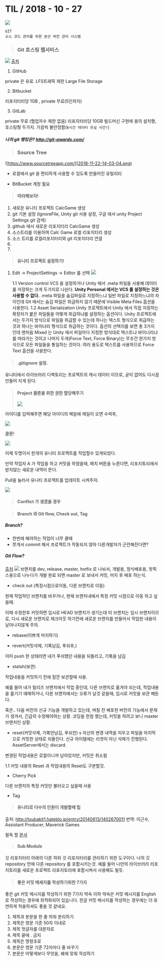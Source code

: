 # TIL   / 2018 - 10 - 27
![](2018-11-22-13-44-58.png)
```
GIT
소스 코드 관리를 위한 분산 버전 관리 시스템
```

>### Git 호스팅 웹서비스

![](2018-11-22-13-50-06.png)
[출처](https://medium.com/flow-ci/github-vs-bitbucket-vs-gitlab-vs-coding-7cf2b43888a1)

1. GitHub

private 은 유료. LFS트래픽 제한
Large File Storage

2. Bitbucket

리포지터리당 1GB , private 무료(5인까지)

3. GitLab

private 무료 (협업자수 제한 없음)
리포지터리당 10GB 빌드머신 구현에 용의
설치형, 호스팅형 두가지.
가끔씩 불안정함(``6시간 데이터 유실 사건!``)

##### 나의 git 랭킹은?  http://git-awards.com/

> ### Source Tree

![https://www.sourcetreeapp.com/](2018-11-22-14-03-04.png)
+ 로컬에서 git 을 편리하게 사용할 수 있도록 만들어진 유틸리티

+ BitBucket 계정 필요

> #### 따라해보자!

1. 새로운 유니티 프로젝트 CalcGame 생성
2. git 기본 설정 (IgnoreFile, Unity git 사용 설정, 구글 에서 unity Project Settings git 검색)
4. github 에서 새로운 리포지터리 CalcGame 생성
5. 소스트리를 이용하여 Calc Game 로컬 리포지터리 생성
6. 소스 트리를 로컬리포지터리와 git 리포지터리 연결
7. 
8.  


> #### 유니티 프로젝트 설정하기!

1. Edit -> ProjectSettings -> Editor 를 선택
![](2018-11-22-14-20-50.png)

    1.1 Version control 
    VCS 을 설정하거나 Unity 에서 .meta 파일을 사용해 데이터를 저장하는 크게 두가지로 나뉜다. __Unity Personal 에서는 VCS 를 설정하는 것은 사용할 수 없다.__ 
    .meta 파일을 숨김파일로 지정하느냐 일반 파일로 지정하느냐의 차이인데 Git 에서는 숨김 파일은 취급하지 않기 때문에 Visible Meta Files 옵션을 사용한다.
    1.2 Asset Serialization 
    Unity 프로젝트에서 Unity 에서 직접 지정하는 확장자가 붙은 파일들을 어떻게 취급하냐를 설정하는 옵션이다. Unity 프로젝트에서는 두가지 방식으로 파일을 취급할 수 있는데 하나는 텍스트 형식으로 취급하는 것과 하나는 바이너리 형식으로 취급하는 것이다. 옵션의 선택지를 보면 총 3가지 인데 맨처음 Mixed 는 Unity 에서 파일마다 지정한 방식대로 텍스트냐 바이너리냐를 따라가는 것이고 나머지 두개(Force Text, Force Binary)는 무조건 한가지 방식으로 모든 파일들을 통일하는 것이다. 여러 용도로 텍스트를 사용하므로 Force Text 옵션을 사용한다.

> #### .gitignore 설정.

유니티에서 라이브러리 디렉토리는 프로젝트의 캐시 데이터 이므로, 굳이 없어도 다시끔 만들어 지게 된다. 


> #### Project 클론을 위한 권한 할당해주기
> ![](2018-11-22-14-52-19.png)

아이디를 입력해주면 해당 아이디의 메일에 메일이 오면 수락후, 

![](2018-11-22-14-57-08.png)

클론!

![](2018-11-22-14-58-05.png)

이제 두명이서 한개의 유니티 프로젝트를 작업할수 있게되었다.

만약 작업자 A 가 작업을 하고 커밋을 하였을때, 패치 버튼을 누른다면, 리포지토리에서 받지않는 새로운 내역이 뜬다.

Pull을 눌러서 유니티 프로젝트를 업데이트 시켜주자.

![](2018-11-22-15-19-10.png)

> #### Conflict 가 생겼을 경우

> #### Branch 와 Git flow, Check out, Tag

##### Branch?
+ 한번에 해야하는 작업이 너무 클때
+ 쪼개서 commit 해서 프로젝트가 작동되지 않아 다른개발자가 곤란해진다면?


##### Git Flow?
[출처](https://lucamezzalira.com/2014/03/10/git-flow-vs-github-flow/)
![](![](2018-11-23-13-59-22.png).png)
브랜치를 dev, release, master, hotfix 로 나눠서, 개발용, 정식배포용, 핫픽스용으로 나누다가 개발 완료 되면 master 로 보내서 커밋, 머지 후 배포 하는식.

+ check out (특정시점으로이동, 다른 브랜치로 이동)

현재 작업하던 브랜치를 바꾸거나, 현재 브랜치내에서 특정 커밋 시점으로 이동 하고 싶을때.

이때 수정한후 커밋하면 임시로 HEAD 브랜치가 생기는데 이 브랜치는 임시 브랜치이므로, 다시 새로운 브랜치로 체크아웃 하기전에  새로운 브랜치를 만들어서 작업한 내용이 날아나지않게 주의.

+ rebase(이쁘게 머지하기)

+ revert(커밋삭제, 기록남김, 푸쉬후,)

이미 push 한 상태라면 내가 푸쉬했던 내용을 되돌리고, 기록을 남김

+ statsh(보관)

작업내용을 커밋하기 전에 잠깐 보관할때 사용.

예를 들어 내가 릴리즈 브랜치에서 작업 중인데, 다른 브랜치로 옮겨야 되는데, 작업내용을 옮기기 애매하거나, 다른 브랜치에서는 오류가 날것 같을때, 임시로 커밋을 보관 해둔다.

혹은..
다음 버전의 신규 기능을 개발하고 있는데, 며칠 전 배포한 버전의 기능에서 문제가 생겨서, 긴급히 수정해야하는 상황.
코딩을 한참 했는데, 커밋을 하려고 보니 master 브랜치인 상황.

+ reset(커밋삭제, 기록안남김, 푸쉬전)
   s
자신의 변경 내역을 지우고 파일을 마지막으로 커밋한 상태로 되돌린다. 신규 아이템에는
리셋이 아닌 삭제가 진행된다. AssetServer에서는 discard.

변경된 작업내용은 로컬이니까 남아있지만, 커밋은 취소됨

1.1 커밋 내용의 Reset 과 작업내용의 Reset도 구분할것.

+ Cherry Pick
  
다른 브랜치의 특정 커밋만 불러오고 싶을때 사용

+ Tag 

> #### 유니티로 다수의 인원이 개발할때 팁

출처: http://tsubakit1.hateblo.jp/entry/20140613/1402670011
번역: 이근수, Assistant Producer, Maverick Games

필독 할 [문서](https://docs.google.com/document/d/1ZPwEBlx9DY4GCmjVWu5We4juZOpRf4Nb70GNcCbz-pM/preview#heading=h.m26o5sf6u87b)


> #### Sub Module

깃 리포지터리 아래의 다른 하위 깃 리포지터리를 관리하기 위한 도구이다.
나의 깃 repository 안에 다른 repository 를 포함시키는것.
예를 들어 나만의 라이브러리 리포지토리를 새로운 프로젝트 리포지토리에 포함시켜서 사용해도 될듯.

> #### 좋은 커밋 메세지를 작성하기위한 7가지
좋은 git 커밋 메시지를 작성하기 위한 7가지 약속
이하 약속은 커밋 메시지를 English로 작성하는 경우에 최적화되어 있습니다. 한글 커밋 메시지를 작성하는 경우에는 더 유연하게 적용하셔도 좋을 것 같네요.

1. 제목과 본문을 한 줄 띄워 분리하기
2. 제목은 영문 기준 50자 이내로
3. 제목 첫글자를 대문자로
4. 제목 끝에 . 금지
5. 제목은 명령조로
6. 본문은 영문 기준 72자마다 줄 바꾸기
7. 본문은 어떻게보다 무엇을, 왜에 맞춰 작성하기